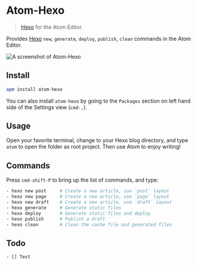 # Atom-Hexo

> [Hexo] for the Atom Editor.

Provides [Hexo] `new`, `generate`, `deploy`, `publish`, `clean` commands in the Atom Editor.

![A screenshot of Atom-Hexo](http://ww3.sinaimg.cn/large/65cc6c38gw1efhuoov2igg20vj0kmnbs.gif)

## Install

```bash
apm install atom-hexo
```

You can also install `atom-hexo` by going to the `Packages` section on left hand side of the Settings view (`cmd-,`).

## Usage

Open your favorite terminal, change to your Hexo blog directory, and type `atom` to open the folder as root project. Then use Atom to enjoy writing!

## Commands

Press `cmd-shift-P` to bring up the list of commands, and type:

```bash
- hexo new post     # Create a new article, use `post` layout
- hexo new page     # Create a new article, use `page` layout
- hexo new draft    # Create a new article, use `draft` layout
- hexo generate     # Generate static files
- hexo deploy       # Generate static files and deploy
- hexo publish      # Publish a draft
- hexo clean        # Clean the cache file and generated files
```

## Todo

```bash
- [] Test
```

[Hexo]: http://hexo.io/

